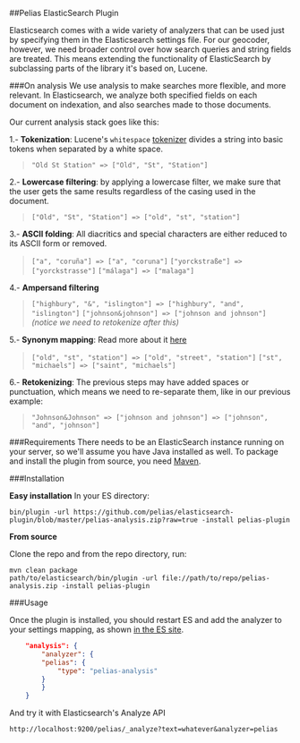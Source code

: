 ##Pelias ElasticSearch Plugin

Elasticsearch comes with a wide variety of analyzers that can be used just by specifying them in the Elasticsearch settings file. For our geocoder, however, we need broader control over how search queries and string fields are treated. This means extending the functionality of ElasticSearch by subclassing parts of the library it's based on, Lucene.

###On analysis
We use analysis to make searches more flexible, and more relevant. In Elasticsearch, we analyze both specified fields on each document on indexation, and also searches made to those documents.

Our current analysis stack goes like this:

1.- **Tokenization**: Lucene's ```whitespace``` [tokenizer](http://www.elasticsearch.org/guide/en/elasticsearch/reference/current/analysis-tokenizers.html) divides a string into basic tokens when separated by a white space.

> ```"Old St Station" => ["Old", "St", "Station"]```

2.- **Lowercase filtering**: by applying a lowercase filter, we make sure that the user gets the same results regardless of the casing used in the document.

> ```["Old", "St", "Station"] => ["old", "st", "station"]```

3.- **ASCII folding**: All diacritics and special characters are either reduced to its ASCII form or removed.

> ```["a", "coruña"] => ["a", "coruna"]```
> ```["yorckstraße"] => ["yorckstrasse"]```
> ```["málaga"] => ["malaga"]```

4.- **Ampersand filtering**

> ```["highbury", "&", "islington"] => ["highbury", "and", "islington"]```
> ```["johnson&johnson"] => ["johnson and johnson"]``` *(notice we need to retokenize after this)*

5.- **Synonym mapping**: Read more about it [here](https://github.com/pelias/synonyms)

> ```["old", "st", "station"] => ["old", "street", "station"]```
> ```["st", "michaels"] => ["saint", "michaels"]```

6.- **Retokenizing**: The previous steps may have added spaces or punctuation, which means we need to re-separate them, like in our previous example:

> ```"Johnson&Johnson" => ["johnson and johnson"] => ["johnson", "and", "johnson"]```

###Requirements
There needs to be an ElasticSearch instance running on your server, so we'll assume you have Java installed as well. To package and install the plugin from source, you need [Maven](http://maven.apache.org/).

###Installation

**Easy installation**
In your ES directory:

```shell
bin/plugin -url https://github.com/pelias/elasticsearch-plugin/blob/master/pelias-analysis.zip?raw=true -install pelias-plugin
```

**From source**

Clone the repo and from the repo directory, run:

```shell
mvn clean package
path/to/elasticsearch/bin/plugin -url file://path/to/repo/pelias-analysis.zip -install pelias-plugin
```

###Usage

Once the plugin is installed, you should restart ES and add the analyzer to your settings mapping, as shown [in the ES site]("http://www.elasticsearch.org/guide/en/elasticsearch/reference/current/analysis-custom-analyzer.html").

```json
    "analysis": {
        "analyzer": {
	    "pelias": {
	        "type": "pelias-analysis"
	    }
        }
    }
```

And try it with Elasticsearch's Analyze API

```
http://localhost:9200/pelias/_analyze?text=whatever&analyzer=pelias
```
